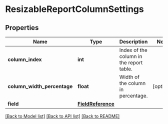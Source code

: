 # ResizableReportColumnSettings

## Properties
Name | Type | Description | Notes
------------ | ------------- | ------------- | -------------
**column_index** | **int** | Index of the column in the report table. | 
**column_width_percentage** | **float** | Width of the column in percentage. | [optional] 
**field** | [**FieldReference**](FieldReference.md) |  | 

[[Back to Model list]](../README.md#documentation-for-models) [[Back to API list]](../README.md#documentation-for-api-endpoints) [[Back to README]](../README.md)

